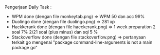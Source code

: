 Pengerjaan Daily Task :

- WPM done (dengan file monkeytab.png) => WPM 50 dan acc 99%
- Duolingo done (dengan file duolingo.png) => 281 xp
- Hackkerank done (dengan file hacckerank.png) => 1 week preparation 2 soal 7% 2/21 soal (plus minus) dan sql 5 %
- Stackoverflow done (dengan file stackoverflow.png) => pertanyaan terkait go mengenai "package command-line-arguments is not a main package
  go"
